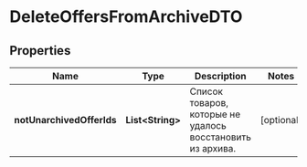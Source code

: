 

# DeleteOffersFromArchiveDTO

## Properties

Name | Type | Description | Notes
------------ | ------------- | ------------- | -------------
**notUnarchivedOfferIds** | **List&lt;String&gt;** | Список товаров, которые не удалось восстановить из архива. |  [optional]




